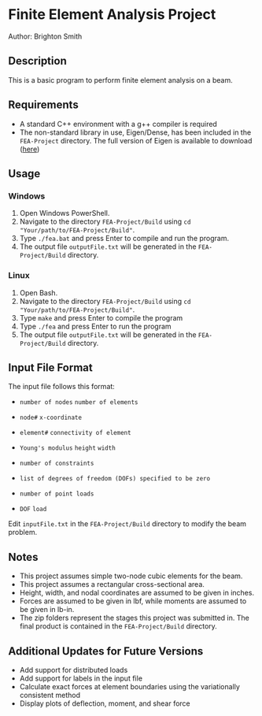 # Finite Element Analysis Project

Author: Brighton Smith

## Description

This is a basic program to perform finite element analysis on a beam.

## Requirements

- A standard C++ environment with a g++ compiler is required
- The non-standard library in use, Eigen/Dense, has been included in the `FEA-Project` directory. The full version of Eigen is available to download ([here](https://eigen.tuxfamily.org/index.php?title=Main_Page#Download))

## Usage

### Windows

1. Open Windows PowerShell.
2. Navigate to the directory `FEA-Project/Build` using `cd "Your/path/to/FEA-Project/Build"`.
3. Type `./fea.bat` and press Enter to compile and run the program.
4. The output file `outputFile.txt` will be generated in the `FEA-Project/Build` directory.

### Linux

1. Open Bash.
2. Navigate to the directory `FEA-Project/Build` using `cd "Your/path/to/FEA-Project/Build"`.
3. Type `make` and press Enter to compile the program
4. Type `./fea` and press Enter to run the program
5. The output file `outputFile.txt` will be generated in the `FEA-Project/Build` directory.

## Input File Format

The input file follows this format:

- `number of nodes`   `number of elements`
- `node#`   `x-coordinate`

- `element#`   `connectivity of element`

- `Young's modulus`   `height`   `width`

- `number of constraints`
- `list of degrees of freedom (DOFs) specified to be zero`

- `number of point loads`
- `DOF`   `load`

Edit `inputFile.txt` in the `FEA-Project/Build` directory to modify the beam problem.

## Notes

- This project assumes simple two-node cubic elements for the beam.
- This project assumes a rectangular cross-sectional area.
- Height, width, and nodal coordinates are assumed to be given in inches.
- Forces are assumed to be given in lbf, while moments are assumed to be given in lb-in.
- The zip folders represent the stages this project was submitted in. The final product is contained in the `FEA-Project/Build` directory.

## Additional Updates for Future Versions

- Add support for distributed loads
- Add support for labels in the input file
- Calculate exact forces at element boundaries using the variationally consistent method
- Display plots of deflection, moment, and shear force